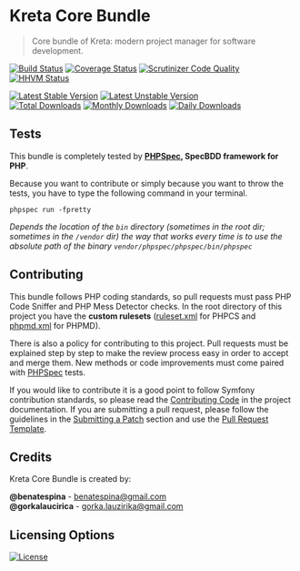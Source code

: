 # Kreta Core Bundle
> Core bundle of Kreta: modern project manager for software development.

[![Build Status](https://travis-ci.org/kreta-io/CoreBundle.svg?branch=master)](https://travis-ci.org/kreta-io/CoreBundle)
[![Coverage Status](https://img.shields.io/coveralls/kreta-io/CoreBundle.svg)](https://coveralls.io/r/kreta-io/CoreBundle)
[![Scrutinizer Code Quality](https://scrutinizer-ci.com/g/kreta-io/CoreBundle/badges/quality-score.png?b=master)](https://scrutinizer-ci.com/g/kreta-io/CoreBundle/?branch=master)
[![HHVM Status](http://hhvm.h4cc.de/badge/kreta/core-bundle.svg)](http://hhvm.h4cc.de/package/kreta/core-bundle)

[![Latest Stable Version](https://poser.pugx.org/kreta/core-bundle/v/stable.svg)](https://packagist.org/packages/kreta/core-bundle)
[![Latest Unstable Version](https://poser.pugx.org/kreta/core-bundle/v/unstable.svg)](https://packagist.org/packages/kreta/core-bundle)
&nbsp;&nbsp;&nbsp;&nbsp;&nbsp;&nbsp;&nbsp;&nbsp;&nbsp;&nbsp;
[![Total Downloads](https://poser.pugx.org/kreta/core-bundle/downloads.svg)](https://packagist.org/packages/kreta/core-bundle)
[![Monthly Downloads](https://poser.pugx.org/kreta/core-bundle/d/monthly.png)](https://packagist.org/packages/kreta/core-bundle)
[![Daily Downloads](https://poser.pugx.org/kreta/core-bundle/d/daily.png)](https://packagist.org/packages/kreta/core-bundle)

Tests
-----

This bundle is completely tested by **[PHPSpec][1], SpecBDD framework for PHP**.

Because you want to contribute or simply because you want to throw the tests, you have to type the following command
in your terminal.

    phpspec run -fpretty

*Depends the location of the `bin` directory (sometimes in the root dir; sometimes in the `/vendor` dir) the way that
works every time is to use the absolute path of the binary `vendor/phpspec/phpspec/bin/phpspec`*


Contributing
------------

This bundle follows PHP coding standards, so pull requests must pass PHP Code Sniffer and PHP Mess Detector
checks. In the root directory of this project you have the **custom rulesets** ([ruleset.xml]() for PHPCS and
[phpmd.xml]() for PHPMD).

There is also a policy for contributing to this project. Pull requests must
be explained step by step to make the review process easy in order to
accept and merge them. New methods or code improvements must come paired with [PHPSpec][1] tests.

If you would like to contribute it is a good point to follow Symfony contribution standards,
so please read the [Contributing Code][2] in the project
documentation. If you are submitting a pull request, please follow the guidelines
in the [Submitting a Patch][3] section and use the [Pull Request Template][4].

[1]: http://www.phpspec.net/
[2]: http://symfony.com/doc/current/contributing/code/index.html
[3]: http://symfony.com/doc/current/contributing/code/patches.html#check-list
[4]: http://symfony.com/doc/current/contributing/code/patches.html#make-a-pull-request

Credits
-------
Kreta Core Bundle is created by:
>
**@benatespina** - [benatespina@gmail.com](mailto:benatespina@gmail.com)<br/>
**@gorkalaucirica** - [gorka.lauzirika@gmail.com](mailto:gorka.lauzirika@gmail.com)

Licensing Options
-----------------
[![License](https://poser.pugx.org/kreta/core-bundle/license.svg)](https://github.com/kreta-io/kreta/blob/master/LICENSE.md)
